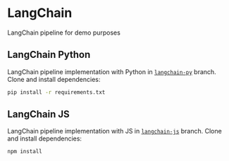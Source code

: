 # LangChain
LangChain pipeline for demo purposes

## LangChain Python

LangChain pipeline implementation with Python in [`langchain-py`](https://github.com/brillmarkllc/LangChain/tree/langchain-py) branch. Clone and install dependencies:

```bash
pip install -r requirements.txt
```

## LangChain JS

LangChain pipeline implementation with JS in [`langchain-js`](https://github.com/brillmarkllc/LangChain/tree/langchain-js) branch. Clone and install dependencies:

```bash
npm install
```
